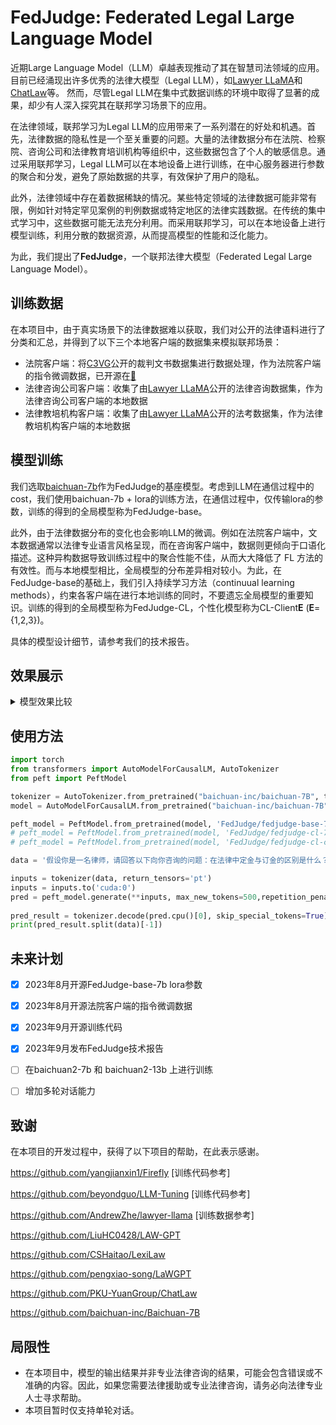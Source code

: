 # FedJudge: Federated Legal Large Language Model

近期Large Language Model（LLM）卓越表现推动了其在智慧司法领域的应用。目前已经涌现出许多优秀的法律大模型（Legal LLM），如<a href="https://github.com/AndrewZhe/lawyer-llama" target="_blank">Lawyer LLaMA</a>和<a href="https://github.com/PKU-YuanGroup/ChatLaw" target="_blank">ChatLaw</a>等。
然而，尽管Legal LLM在集中式数据训练的环境中取得了显著的成果，却少有人深入探究其在联邦学习场景下的应用。

在法律领域，联邦学习为Legal LLM的应用带来了一系列潜在的好处和机遇。首先，法律数据的隐私性是一个至关重要的问题。大量的法律数据分布在法院、检察院、咨询公司和法律教育培训机构等组织中，这些数据包含了个人的敏感信息。通过采用联邦学习，Legal LLM可以在本地设备上进行训练，在中心服务器进行参数的聚合和分发，避免了原始数据的共享，有效保护了用户的隐私。

此外，法律领域中存在着数据稀缺的情况。某些特定领域的法律数据可能非常有限，例如针对特定罕见案例的判例数据或特定地区的法律实践数据。在传统的集中式学习中，这些数据可能无法充分利用。而采用联邦学习，可以在本地设备上进行模型训练，利用分散的数据资源，从而提高模型的性能和泛化能力。

为此，我们提出了**FedJudge**，一个联邦法律大模型（Federated Legal Large Language Model）。

## 训练数据

在本项目中，由于真实场景下的法律数据难以获取，我们对公开的法律语料进行了分类和汇总，并得到了以下三个本地客户端的数据集来模拟联邦场景：

- 法院客户端：将<a href="https://github.com/yuelinan/C3VG" target="_blank">C3VG</a>公开的裁判文书数据集进行数据处理，作为法院客户端的指令微调数据，已开源在<a href="https://huggingface.co/datasets/FedJudge/fedjudge-court" target="_blank">🤗</a>
- 法律咨询公司客户端：收集了由<a href="https://github.com/AndrewZhe/lawyer-llama" target="_blank">Lawyer LLaMA</a>公开的法律咨询数据集，作为法律咨询公司客户端的本地数据
- 法律教培机构客户端：收集了由<a href="https://github.com/AndrewZhe/lawyer-llama" target="_blank">Lawyer LLaMA</a>公开的法考数据集，作为法律教培机构客户端的本地数据

## 模型训练

我们选取<a href="https://github.com/baichuan-inc/Baichuan-7B" target="_blank">baichuan-7b</a>作为FedJudge的基座模型。考虑到LLM在通信过程中的cost，我们使用baichuan-7b + lora的训练方法，在通信过程中，仅传输lora的参数，训练的得到的全局模型称为FedJudge-base。

此外，由于法律数据分布的变化也会影响LLM的微调。例如在法院客户端中，文本数据通常以法律专业语言风格呈现，而在咨询客户端中，数据则更倾向于口语化描述。这种异构数据导致训练过程中的聚合性能不佳，从而大大降低了 FL 方法的有效性。而与本地模型相比，全局模型的分布差异相对较小。为此，在FedJudge-base的基础上，我们引入持续学习方法（continuual learning methods），约束各客户端在进行本地训练的同时，不要遗忘全局模型的重要知识。训练的得到的全局模型称为FedJudge-CL，个性化模型称为CL-Client**E** (**E**={1,2,3})。

具体的模型设计细节，请参考我们的技术报告。

## 效果展示

<details><summary>模型效果比较</summary>

| Question                                                     | Baichuan-7B                                                     | Center                                                       | FedJudge-Base    | CL-Client3|
| ------------------------------------------------------------ | ------------------------------------------------------------ | ------------------------------------------------------------ | ------------------------------------------------------------ |------------------------------------------------------------ |
|警察丙刑讯逼供犯罪嫌疑人王某，王某不堪忍受折磨，当晚上吊自杀。丙构成故意杀人罪吗？|1、甲乙两人打架,被丁看见了.于是丁就去告诉了公安局局长(丙).然后丙就把甲抓起来了.后来经过调查发现是误会一场.那么请问:丙的行为属于什么行为?为什么?2、某人因涉嫌犯罪而被公安机关拘留审查,在侦查过程中,该嫌疑人向办案人员交代了自己参与抢劫的事实,但由于证据不足未能查证属实,后经检察机关批准逮捕并移送法院审判,但在审理期间又发现了新的证据证明其有重大作案嫌疑,遂决定撤销原判发回重审,此时被告人是否可以申请国家赔偿?3、如果一个案件中存在两个以上被告人的话,则每个被告人都有权获得国家赔偿;但是对于同一损害事实只能由一人承担责任时,其他共同侵权人不应给予国家赔偿。4、根据《中华人民共和国刑事诉讼法》第96条的规定:“人民法院、人民检察院和公安机关如果发现对犯罪嫌疑人、被告人采取强制措施不当的,应当及时解除”。因此,只要符合法定条件,任何时候都可以要求解除羁押性强制措施。5、我国刑法规定“自首是指犯罪以后自动投案”,这里的“自动投案”包括两种情况:(一)是在犯罪事实或者犯罪嫌疑人未被司法机关发觉的情况下主动到案;(二)是在犯罪事实已被司法机关发觉,但尚未受到讯问或未被采取强制措施之前主动到案。|这个说法是正确的。根据《中华人民共和国刑法》第X条规定，以暴力、胁迫或者其他方法强制他人进行精神活动或肉体活动的，处三年以上十年以下有期徒刑;情节严重的，处死刑、无期徒刑或者十年以上有期徒刑。而本案中，警方丙在没有证据的情况下对嫌疑人王某进行了刑讯逼供，导致其不堪忍受折磨而自杀身亡，因此警方丙的行为构成了故意杀人罪。|根据刑法的规定，刑讯逼供是一种违法行为，如果造成被害人死亡或者重伤后果的，应当以故意伤害罪、过失致人死亡罪等罪名追究刑事责任。因此，如果警察丙在审讯过程中使用了刑讯逼供手段导致王某自杀，那么丙就构成了故意杀人罪。|首先，根据刑法第X条规定，刑讯逼供是指以暴力、威胁等方法对被害人进行精神强制和肉体摧残的行为。而本案中，警察丙在没有证据的情况下，使用了非法手段来获取犯罪嫌疑人的口供，这已经构成了刑讯逼供行为。其次，根据刑法第X条规定，故意杀人是指明知自己的行为会造成他人死亡的结果，仍然实施该行为的情况。在本案中，虽然王某是在遭受刑讯逼供后才选择上吊自杀，但这是因为他的身体承受不住这种非人道的虐待所导致的后果。因此，可以认定警察丙的行为属于故意杀人罪。|
| 乙去甲家聚会电动车被偷了，因此乙去偷别人的电动车，此时喝醉的甲出来帮忙撬锁，乙骑着电车走了，后查明，被偷的车是甲的，甲构成盗窃罪吗 | 1、首先看行为人主观上是否具有非法占有的目的,如果不是为了自己使用而窃取公私财物的行为则不成立犯罪.2、其次要分析客观方面:本案中甲在酒后帮助乙撬开他人车辆并让其逃跑,虽然没有直接参与实施盗窃但对该起盗窃事实的发生有间接作用,所以应认定为共同犯罪中的从犯;3、最后还要考虑主客观相一致的原则,即只有当行为人的行为同时具备上述两个条件时才能定性为盗窃罪 | 虽然甲在场并帮助撬锁，但最终导致车辆丢失的是乙而不是甲，所以甲并没有直接参与盗窃行为，他只是提供了协助和掩护。根据我国刑法的规定，只有当他人实施犯罪时提供帮助或者掩护的行为，才有可能构成共犯或从犯，而不能因为别人有违法行为就自己也承担相应的法律责任。 | 据《中华人民共和国刑法》第X条规定，以非法占有为目的，秘密窃取公私财物数额较大或者多次盗窃、入户盗窃、携带凶器盗窃、扒窃公私财物的，处三年以下有期徒刑、拘役或者管制，并处罚金;数额巨大或者有其他严重情节的，处三年以上十年以下有期徒刑，并处罚金;数额特别巨大或者有其他特别严重情节的，处十年以上有期徒刑或者无期徒刑，并处罚金或者没收财产。在本案中，甲虽然没有直接参与盗窃行为，但是其在酒后帮助他人撬锁的行为已经构成了盗窃罪中的“协助”犯罪，即共同犯罪的一种形式。而乙则属于主犯，因为他是整个盗窃行为的主导者和实施者。所以，本案中甲也应该承担相应的刑事责任。 |根据题目描述，乙在甲家里聚会时将自己的电动车停放在甲家中，后来因为电动车被盗而去找甲要回车辆。在这个过程中，乙并没有直接参与盗窃行为，但是他却帮助甲撬开了电动车的锁，导致电动车被盗走。这是一种间接故意的行为，即乙知道自己所做的行为可能会对他人造成损害，但仍然选择去做这种行为。如果甲没有发现电动车被盗并报警的话，那么乙就构成了盗窃罪。因为他已经通过撬开电动车的锁的方式窃取了该车的所有权，并且还造成了财产损失。虽然他在离开的时候并未使用暴力手段强行夺取他人的财物，但是在法律上也属于盗窃行为。综上所述，甲和乙都应该承担相应的责任。|
| 假设你是一名法官，请归纳以下案件事实：公诉机关指控，2018年8月24日23时许，被告人xx饮酒后驾驶豫ＡxxxＲＣ灰色“骊威”牌小型轿车，沿Ｓ309线由西向东行驶至三团军垦大道与西环路交汇路口时，被金银川垦区公安局交通警察大队执勤民警查获归案。经新疆华通交通事故物证司法鉴定所出具华通司法鉴定所［2018］毒检字第xxxx号司法鉴定意见书认定：在被告人xx血样中检出乙醇，其含量为82.59ｍｇ／100ｍｌ。公诉机关认为，被告人xx在道路上醉酒驾驶机动车，其行为触犯了《中华人民共和国刑法》第一百三十三条之一第一款，犯罪事实清楚，证据确实、充分，应当以危险驾驶罪追究其刑事责任。被告人朱xx归案后如实供述犯罪事实，系坦白，依法可以从轻处罚。上述事实，被告人xx在开庭审理过程中亦无异议，并有户籍证明、查获经过、查获照片、无违法犯罪记录证明等书证，证人郭某某、刘某某等的证言，司法鉴定意见书等证据证实，足以认定 | 本院认为，被告人xxx违反道路交通安全管理法规，在道路上醉酒驾驶机动车辆，危害公共安全的行为已构成危险驾驶罪。公诉机关指控成立，应予支持。鉴于被告人xxx到案后能如实供述自己的罪行，愿意接受处罚，对其可从轻处罚。依照《中华人民共和国刑法》第一百三十三条之一第一款第二项、第六十七条第三款之规定判决如下:被告人xx犯危险驾驶罪，判处拘役一个月零十五天，并处罚金人民币二千元(刑期自判决执行之日起计算;罚金限判决生效后十日内缴纳)。如不服本判决，可在接到判决书的第二日起十日内通过本院或者直接向新疆生产建设兵团第十二师中级人民法院提出上诉。书面上诉的，应当提交上诉状正本一份，副本两份。审判长王xx人民陪审员 王xx人民陪审员 李xx二〇一九年十二月二十五日书记员张xx | 本院认为，被告人xx违反交通运输管理法规，在道路上醉酒驾驶机动车辆，其行为已构成危险驾驶罪。公诉机关对被告人xx的指控成立，本院予以支持。被告人xx归案后能如实供述自己的罪行，当庭自愿认罪，可酌情从轻处罚。依照《中华人民共和国刑法》第一百三十三条之一第一款第二项、第五十二条、第六十七条第三款之规定。 | 本院认为，被告人xx违反交通运输管理法规，在道路上醉酒驾驶机动车辆，血液中的酒精含量达到82.59mg/100ml，其行为已构成危险驾驶罪。公诉机关指控成立，应予支持。被告人xx归案后能如实供述自己的犯罪事实，认罪态度较好，具有悔罪表现，可对其酌情从轻处罚。依照《中华人民共和国刑法》第一百三十三条之一第一款第二项、第六十七条第三款之规定。 |本院认为，被告人xx违反道路交通安全法规，在道路上醉酒驾驶机动车辆，危害公共安全，其行为已构成危险驾驶罪。公诉机关指控成立，应予支持。被告人xx归案后能如实供述自己的犯罪事实，认罪态度较好，具有悔罪表现，可酌情予以从轻处罚。依照《中华人民共和国刑法》第一百三十三条之一第一款第二项、第六十七条第三款之规定。|
| 假设你是一名律师，请回答以下向你咨询的问题：欠了信用卡的钱还不上要坐牢吗？ | 1、如果我借钱给别人，对方不按时还款怎么办?2、假如我在网上贷款平台上申请了一笔借款，但是到期后没有偿还。现在他们说我的账户被冻结了，要求我还款并支付利息和滞纳金。这合法吗?3、在网络借贷中,我们应该注意什么问题呢?4、如果你是某公司的法人代表或股东之一，公司因经营不善而破产倒闭，但你的个人资产却无法清算，你会承担什么样的法律责任?5、我是做生意的老板，因为资金周转不开，所以找朋友借了一些钱来维持生计。后来由于种种原因导致生意失败，无力偿还债务。请问这种情况会构成犯罪吗?6、我想问一下，如果有人用假身份证去银行开户的话，他能把卡里的钱取出来吗?7、如果一个人想通过伪造身份信息的方式骗取别人的钱财，那么这种行为是否违法?8、如果一个企业以欺诈手段获得政府补贴，它将受到怎样的处罚?9、如果一家企业的产品质量不合格，消费者可以起诉这家企业吗?10、如果员工违反劳动合同规定提前离职，用人单位能否扣发工资作为违约赔偿? | 根据中国法律，如果一个人因为使用信用卡而没有按时还款，可能会面临罚款和利息的追缴。但是，不会导致刑事责任或被判刑。然而，如果您一直拖延还款或者拒绝还款，银行可以向法院申请强制执行，这可能会导致您失去财产、被拘留甚至入狱。因此，建议您尽快与银行协商解决债务问题，避免不必要的麻烦。 | 如果你的行为已经构成了信用卡诈骗罪，那么可能会被判处有期徒刑。但是具体情况还要根据案件的具体情节和证据来判断。如果你只是因为经济困难而无法按时还款，可以与银行协商延期或者分期付款等方式解决债务问题。 |如果一个人因为欠了信用卡的钱而无法偿还，那么他可能会面临法律责任。根据不同的国家或地区的情况不同，可能会有不同的处罚措施。在一些国家和地区，如美国和加拿大，如果一个人因拖欠信用卡债务而被起诉，他们可能会受到民事诉讼的惩罚，例如罚款、利息和其他费用等。而在其他国家和地区，如中国，如果一个人因拖欠信用卡债务而被起诉，他们可能会面临刑事犯罪的风险，包括监禁和罚款等。因此，具体情况需要根据当事人的国籍、所在的国家/地区的法律法规以及案件的具体情况来确定。|
| 假设你是一名律师，请回答以下向你咨询的问题：施工方超过国家规定标准排放噪声，是否应当承担责任 | 1、如果该工程是政府投资的公益性项目(如学校等)，则不应由其负责。2、如果是企业自建的项目，可以要求建设单位进行整改或赔偿损失 | 根据《中华人民共和国环境保护法》和《城市区域环境噪声污染防治条例》的规定，施工单位在施工过程中产生的噪声超标排放是违法行为。如果施工方违反了相关法律法规，导致居民受到噪声污染的损害，那么施工方应当承担相应的法律责任。具体来说，施工方可以被要求采取措施降低噪声排放或者赔偿因此造成的损失。如果您遇到了此类问题，建议您及时联系当地的环境监察部门或律师进行咨询和维权。 | 如果施工方超标排放噪音是由于其自身原因造成的，那么他们应该承担相应的法律责任。根据《中华人民共和国环境保护法》和《中华人民共和国噪声污染防治法》的规定，任何单位和个人都不得违反规定的噪声排放标准进行生产、经营活动或者其他活动。因此，如果施工方的噪音排放已经严重影响了周边居民的正常生活，造成了一定的损害后果，那么他们就应该承担相应的赔偿责任。具体的责任划分需要结合实际情况来确定。 |根据《中华人民共和国环境保护法》和《中华人民共和国噪声污染防治法》的规定，施工单位在生产过程中产生的噪声超标排放是违法行为。如果施工单位违反了相关法律法规，导致周边居民受到噪声影响，那么他们就应该承担相应的法律责任。具体来说，施工单位需要对周围的居民进行赔偿，并采取措施降低噪音水平，以保障他们的正常生活和工作。同时，相关部门也应该加强对施工单位的管理，确保其遵守相关的环保法规，避免类似情况再次发生。|
|假设你是一名律师，请回答以下向你咨询的问题：在法律中定金与订金的区别是什么|1、首先我们先来了解一下什么是“定金”。根据《中华人民共和国民法典》第五百八十六条规定:“当事人可以约定一方向对方给付定金作为债权的担保。定金合同自实际交付定金时成立。债务人履行债务后，定金应当抵作价款或者收回。给付定金的一方不履行约定的债务的，无权要求返还定金;收受定金的一方不履行约定的债务的，应当双倍返还定金。”2、那么什么又是“订金”呢?根据《最高人民法院关于适用<中华人民共和国民事诉讼法>若干问题的解释》第一百二十一条的规定,“当事人申请鉴定,可以在举证期限届满前提出。申请鉴定的事项与待证事实无关联,或者对证明待证事实无意义的,人民法院不予准许。”3、所以如果要问两者有什么不同的话，答案就是:没有！|在法律中，订金和定金是两种不同的概念。订金是指预先支付的一笔款项，通常是为了保证合同的履行而签订的一种担保形式。而定金则是一种具有法律效力的保证金，是在合同履行过程中作为违约责任的一种承担方式。因此，如果一方违反了合同约定，另一方可以要求其返还已经交付的定金，而不能要求对方退还订金。|首先，这两个词语都是指合同中的预付款。但是它们之间的区别在于：1.性质不同：订金是双方约定的一种支付方式;而定金是一种担保形式，具有一定的法律效力。2.适用范围不同：订金一般适用于小额交易或短期租赁等情形;而定金则适用于大额交易、长期租赁等情况。3.违约责任不同：订金不具备强制性，如果一方违约，另一方可以要求其退还订金;而定金一旦交付给对方，就视为对对方的债权债务关系的认可，除非有法定事由或者当事人协商一致，否则不得随意解除。4.返还条件不同：订金没有明确的规定，只要符合相关规定即可全额返还;而定金只有在出现法定事由时才能予以扣除，剩余部分应当返还。5.其他方面不同：订金通常不会产生利息费用，但定金可能会产生相应的利息费用。因此，如果你需要使用定金作为一种担保手段来保障自己的权益，那么一定要了解清楚相关的法律法规以及具体的操作流程，以免造成损失。|在法律中，定金和订金是两种不同的概念。定金是指当事人约定由一方交付给另一方一定数额的金钱作为担保的一种形式;而订金则是一种预付款的形式，通常是在合同签订前支付的费用，其目的在于保证交易顺利进行或者防止违约行为的发生。具体来说，定金具有一定的约束力，如果双方没有按照协议履行义务，那么定金将被没收或用于抵偿损失;但是订金一般不具备这样的效力，除非当事人在合同中明确规定了这种权利。此外，定金可以退还，但订金不能随意退款。因此，在选择使用哪种方式来保障自己的权益时，需要根据实际情况进行判断。|
|假设你是一名律师，请回答以下向你咨询的问题：盗窃罪的犯罪客体是什么，盗窃罪的犯罪主体|1、盗窃罪侵犯的是公私财物的所有权。2、盗窃罪的犯罪主体是达到刑事责任年龄且具备刑事责任能力的自然人或单位。|盗窃罪的犯罪客体是财产。即通过非法手段占有他人财物的行为。而盗窃罪的犯罪主体是指实施盗窃行为的人。他们可能是个人、团伙或者组织等。在我国，盗窃罪是一种侵犯财产罪，属于刑法中的轻罪之一。|盗窃罪是指以非法占有为目的，秘密窃取公私财物的行为。其侵犯的客体是财产所有权和国家对社会经济活动的管理秩序。因此，盗窃罪的犯罪客体就是指被盗窃的财产的所有权以及国家的正常经济活动和社会生活秩序。\n\n盗窃罪的犯罪主体是一般主体，即年满16周岁以上、具有刑事责任能力的自然人都可以成为盗窃罪的犯罪主体。|盗窃罪是指以非法占有为目的，秘密窃取他人财物的行为。其犯罪客体是他人的财产权。而盗窃罪的犯罪主体则是实施了盗窃行为的人，包括自然人和法人。|
|假设你是一名律师，请回答以下向你咨询的问题：结婚二+多年没在一起算是自动离婚不|1、如果双方都同意离婚的话，可以协议离婚。2、如果一方不同意离婚的，另一方只能起诉到法院要求判决离婚了。3、诉讼离婚需要准备身份证复印件一份;户口本原件(首页和本人页)及复印件各一张;结婚证原件及复印件两份;夫妻共同财产清单一式三份等材料提交给立案庭即可。4、法律依据《中华人民共和国民法典》第一千零七十九条 【诉讼离婚】夫妻一方要求离婚的，可以由有关组织进行调解或者直接向人民法院提起离婚诉讼。人民法院审理离婚案件，应当进行调解;如果感情确已破裂，调解无效的，应当准予离婚。有下列情形之一，调解无效的，应当准予离婚：(一)重婚或者与他人同居;(二)实施家庭暴力或者虐待、遗弃家庭成员;(三)有赌博、吸毒等恶习屡教不改;(四)因感情不和分居满二年;(五)其他导致夫妻感情破裂的情形。一方被宣告失踪，另一方提起离婚诉讼的，应当准予离婚。经人民法院判决不准离婚后，双方又分居满一年，一方再次提起离婚诉讼的，应当准予离婚。|根据中国婚姻法的规定，夫妻双方如果连续分居满两年以上，可以视为感情破裂，可以协议离婚或者起诉离婚。但是，如果夫妻之间没有达成协议，也可以通过法院判决离婚。因此，如果你和你的配偶已经连续分居超过了两年的时间，你可以考虑通过法律途径来解决你们的婚姻问题。至于是否算作自动离婚，需要具体情况具体分析，建议您咨询专业律师以获取更准确的答案。|如果双方没有办理离婚手续的话，那么婚姻关系仍然存在。但是如果你想解除这种状态下的婚姻关系，可以考虑通过协议或者诉讼的方式来解决。在协议中，你可以选择是否要分割财产、子女抚养等问题;而在诉讼中，法院会根据具体情况作出判决。无论哪种方式，都需要提供相关的证据和材料证明你们的婚姻已经无法继续下去。|如果夫妻双方没有协议离婚或者法院判决离婚的话，那么婚姻关系仍然存在。但是，如果长期分居、感情破裂等原因导致无法继续维持婚姻关系的，可以考虑申请离婚。根据我国《婚姻法》的规定，夫妻一方要求离婚的，应当经过调解;经调解无效的，应当准予离婚。因此，是否能够算作“自动离婚”需要具体情况具体分析。建议您咨询专业律师以获取更准确的信息和帮助。|
</details>

## 使用方法

```python
import torch
from transformers import AutoModelForCausalLM, AutoTokenizer
from peft import PeftModel

tokenizer = AutoTokenizer.from_pretrained("baichuan-inc/baichuan-7B", trust_remote_code=True)
model = AutoModelForCausalLM.from_pretrained("baichuan-inc/baichuan-7B", device_map="auto", trust_remote_code=True)

peft_model = PeftModel.from_pretrained(model, 'FedJudge/fedjudge-base-7b',torch_dtype=torch.float32).half()
# peft_model = PeftModel.from_pretrained(model, 'FedJudge/fedjudge-cl-7b',torch_dtype=torch.float32).half()
# peft_model = PeftModel.from_pretrained(model, 'FedJudge/fedjudge-cl-client3-7b',torch_dtype=torch.float32).half()

data = '假设你是一名律师，请回答以下向你咨询的问题：在法律中定金与订金的区别是什么？'

inputs = tokenizer(data, return_tensors='pt')
inputs = inputs.to('cuda:0')
pred = peft_model.generate(**inputs, max_new_tokens=500,repetition_penalty=1.1)
    
pred_result = tokenizer.decode(pred.cpu()[0], skip_special_tokens=True)
print(pred_result.split(data)[-1])

```

## 未来计划

- [x] 2023年8月开源FedJudge-base-7b lora参数

- [x] 2023年8月开源法院客户端的指令微调数据

- [x] 2023年9月开源训练代码

- [x] 2023年9月发布FedJudge技术报告

- [ ] 在baichuan2-7b 和 baichuan2-13b 上进行训练

- [ ] 增加多轮对话能力


## 致谢

在本项目的开发过程中，获得了以下项目的帮助，在此表示感谢。

https://github.com/yangjianxin1/Firefly [训练代码参考]

https://github.com/beyondguo/LLM-Tuning [训练代码参考]

https://github.com/AndrewZhe/lawyer-llama [训练数据参考]

https://github.com/LiuHC0428/LAW-GPT

https://github.com/CSHaitao/LexiLaw

https://github.com/pengxiao-song/LaWGPT

https://github.com/PKU-YuanGroup/ChatLaw

https://github.com/baichuan-inc/Baichuan-7B

## 局限性

- 在本项目中，模型的输出结果并非专业法律咨询的结果，可能会包含错误或不准确的内容。因此，如果您需要法律援助或专业法律咨询，请务必向法律专业人士寻求帮助。
- 本项目暂时仅支持单轮对话。

